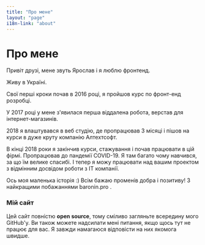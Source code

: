 ```yaml
---
title: "Про мене"
layout: "page"
i18n-link: "about"
---
```


# Про мене

Привіт друзі, мене звуть Ярослав і я люблю фронтенд.

Живу в Україні.

Свої перші кроки почав в 2016 році, я пройшов курс по фронт-енд розробці.

У 2017 році у мене з'явилася перша віддалена робота, верстав для інтернет-магазинів.

2018 я влаштувався в веб студію, де пропрацював 3 місяці і пішов на курси в дуже круту компанію Алтехтсофт.

В кінці 2018 роки я закінчив курси, стажування і почав працювати в цій фірмі. Пропрацював до пандемії COVID-19. Я там багато чому навчився, за що їм велике спасибі.
І тепер я можу працювати над вашим проектом з відмінним досвідом роботи з IT компанії.

Ось моя маленька історія :)
Всім бажаю променів добра і позитиву!
З найкращими побажаннями baronin.pro .

### Мій сайт

Цей сайт повністю **open source**, тому сміливо загляньте всередину мого GitHub'у.
Ви також можете надсилати мені питання, якщо щось тут не працює для вас.
Я завжди намагаюся відповісти на них якомога швидше.
